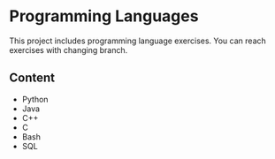 # Programming Languages
This project includes programming language exercises. You can reach exercises with changing branch.
## Content
- Python
- Java
- C++
- C
- Bash
- SQL

